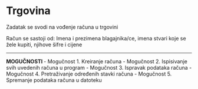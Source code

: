 # Trgovina
<p>Zadatak se svodi na vođenje računa u trgovini</p>
<p>Račun se sastoji od: Imena i prezimena blagajnika/ce, imena stvari koje se žele kupiti, njihove šifre i cijene </p>
<hr>
<strong> MOGUČNOSTI </strong>
- Mogučnost 1. Kreiranje računa
- Mogučnost 2. Ispisivanje svih uvedenih računa u program
- Mogučnost 3. Ispravak podataka računa
- Mogučnost 4. Pretraživanje određenih stavki računa
- Mogučnost 5. Spremanje podataka računa u datoteku
